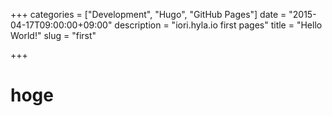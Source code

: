 +++
categories = ["Development", "Hugo", "GitHub Pages"]
date = "2015-04-17T09:00:00+09:00"
description = "iori.hyla.io first pages"
title = "Hello World!"
slug = "first"

+++
# hoge
